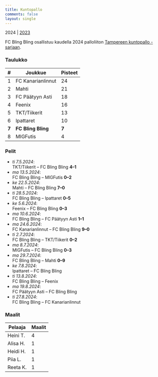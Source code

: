 ```yaml
---
title: Kuntopallo
comments: false
layout: single
---
```


2024 | [2023](/series/2023)


 FC Bling Bling osallistuu kaudella 2024 palloliiton [Tampereen kuntopallo -sarjaan](https://tulospalvelu.palloliitto.fi/category/NH1!lanhl24/tables).


### Taulukko
| # | Joukkue | Pisteet |
|---|---------| ---|
|1 | FC Kanarianlinnut | 24 |
|2 | Mahti | 21 |
|3 | FC Päätyyn Asti | 18 |
|4 | Feenix | 16 |
|5 | TKT/Tiikerit | 13 |
|6 | Ipattaret | 10 |
| **7** | **FC Bling Bling** | **7** |
|8 | MIGFutis | 4 |

### Pelit

* *ti 7.5.2024*:\
  TKT/Tiikerit – FC Bling Bling **4–1** 
* *ma 13.5.2024*:\
  FC Bling Bling – MIGFutis **0–2** 
* *ke 22.5.2024*:\
  Mahti – FC Bling Bling **7–0** 
* *ti 28.5.2024*:\
  FC Bling Bling – Ipattaret **0–5** 
* *ke 5.6.2024*:\
  Feenix – FC Bling Bling **0–3** 
* *ma 10.6.2024*:\
  FC Bling Bling – FC Päätyyn Asti **1–1** 
* *ma 24.6.2024*:\
  FC Kanarianlinnut – FC Bling Bling **9–0** 
* *ti 2.7.2024*:\
  FC Bling Bling – TKT/Tiikerit **0–2** 
* *ma 8.7.2024*:\
  MIGFutis – FC Bling Bling **0–3** 
* *ma 29.7.2024*:\
  FC Bling Bling – Mahti **0–9** 
* *ke 7.8.2024*:\
  Ipattaret – FC Bling Bling  
* *ti 13.8.2024*:\
  FC Bling Bling – Feenix  
* *ma 19.8.2024*:\
  FC Päätyyn Asti – FC Bling Bling  
* *ti 27.8.2024*:\
  FC Bling Bling – FC Kanarianlinnut  

### Maalit


| Pelaaja | Maalit |
|---| ---|
|Heini T. | 4 |
|Alisa H. | 1 |
|Heidi H. | 1 |
|Piia L. | 1 |
|Reeta K. | 1 |